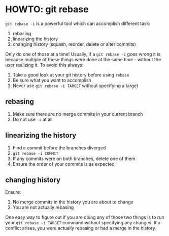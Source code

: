 # HOWTO: git rebase

`git rebase -i` is a powerful tool which can accomplish different task:

1. rebasing 
2. linearizing the history
3. changing history (squash, reorder, delete or alter commits)

Only do one of those at a time!
Usually, if a `git rebase -i` goes wrong it is because multiple of these things were done at the same time - without the user realizing it.
To avoid this always:

1. Take a good look at your git history before using `rebase`
2. Be sure what you want to accomplish
3. Never use `git rebase -i TARGET` without specifying a target


## rebasing

1. Make sure there are no merge commits in your current branch
2. Do not use `-i` at all

## linearizing the history

1. Find a commit before the branches diverged
2. `git rebase -i COMMIT`
3. If any commits were on both branches, delete one of them
4. Ensure the order of your commits is as expected

## changing history

Ensure:

1. No merge commits in the history you are about to change
2. You are not actually rebasing

One easy way to figure out if you are doing any of those two things is to run your `git rebase -i TARGET` command without specifying any changes.
If a conflict arises, you were actually rebasing or had a merge in the history.